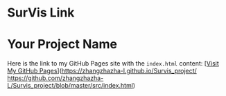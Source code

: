 # SurVis Link
# Your Project Name

Here is the link to my GitHub Pages site with the `index.html` content:
[[Visit My GitHub Pages](https://zhangzhazha-l.github.io/src/index.html)](https://zhangzhazha-l.github.io/Survis_project/ https://github.com/zhangzhazha-L/Survis_project/blob/master/src/index.html)
